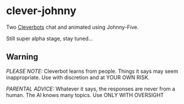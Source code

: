 # clever-johnny

Two [Cleverbots](http://www.cleverbot.com) chat and animated using Johnny-Five.

Still super alpha stage, stay tuned...



## Warning
*PLEASE NOTE:* Cleverbot learns from people.
Things it says may seem inappropriate.
Use with discretion and at YOUR OWN RISK.

*PARENTAL ADVICE:*
Whatever it says, the responses are never from a human.
The AI knows many topics.
Use ONLY WITH OVERSIGHT
